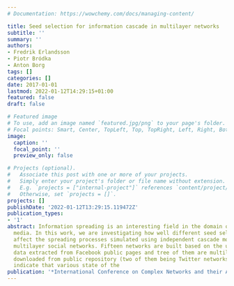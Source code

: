 ```yaml
---
# Documentation: https://wowchemy.com/docs/managing-content/

title: Seed selection for information cascade in multilayer networks
subtitle: ''
summary: ''
authors:
- Fredrik Erlandsson
- Piotr Bródka
- Anton Borg
tags: []
categories: []
date: 2017-01-01
lastmod: 2022-01-12T14:29:15+01:00
featured: false
draft: false

# Featured image
# To use, add an image named `featured.jpg/png` to your page's folder.
# Focal points: Smart, Center, TopLeft, Top, TopRight, Left, Right, BottomLeft, Bottom, BottomRight.
image:
  caption: ''
  focal_point: ''
  preview_only: false

# Projects (optional).
#   Associate this post with one or more of your projects.
#   Simply enter your project's folder or file name without extension.
#   E.g. `projects = ["internal-project"]` references `content/project/deep-learning/index.md`.
#   Otherwise, set `projects = []`.
projects: []
publishDate: '2022-01-12T13:29:15.119472Z'
publication_types:
- '1'
abstract: Information spreading is an interesting field in the domain of online social
  media. In this work, we are investigating how well different seed selection strategies
  affect the spreading processes simulated using independent cascade model on eighteen
  multilayer social networks. Fifteen networks are built based on the user interaction
  data extracted from Facebook public pages and tree of them are multilayer networks
  downloaded from public repository (two of them being Twitter networks). The results
  indicate that various state of the
publication: '*International Conference on Complex Networks and their Applications*'
---
```

